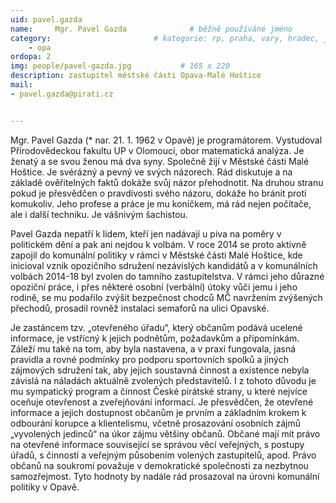 ```yaml
---
uid: pavel.gazda
name:     Mgr. Pavel Gazda      		# běžně používáné jméno
category:                   	# kategorie: rp, praha, vary, hradec, jmk, senat
    - opa                	
ordopa: 2
img: people/pavel-gazda.jpg           # 165 x 220
description: zastupitel městské části Opava-Malé Hoštice
mail:
- pavel.gazda@pirati.cz


---
```

Mgr. Pavel Gazda (* nar. 21. 1. 1962 v Opavě) je programátorem. Vystudoval Přírodovědeckou fakultu UP v Olomouci, obor matematická analýza. Je ženatý a se svou ženou má dva syny. Společně žijí v Městské části Malé Hoštice. Je svérázný a pevný ve svých názorech. Rád diskutuje a na základě ověřitelných faktů dokáže svůj názor přehodnotit. Na druhou stranu pokud je přesvědčen o pravdivosti svého názoru, dokáže ho bránit proti komukoliv. Jeho profese a práce je mu koníčkem, má rád nejen počítače, ale i další techniku. Je vášnivým šachistou.

Pavel Gazda nepatří k lidem, kteří jen nadávají u piva na poměry v politickém dění a pak ani nejdou k volbám. V roce 2014 se proto aktivně zapojil do komunální politiky v rámci v Městské části Malé Hoštice, kde inicioval vznik opozičního sdružení nezávislých kandidátů a v komunálních volbách 2014-18 byl zvolen do tamního zastupitelstva. V rámci jeho důrazné opoziční práce, i přes některé osobní (verbální) útoky vůči jemu i jeho rodině, se mu podařilo zvýšit bezpečnost chodců MČ navržením zvýšených přechodů, prosadil rovněž instalaci semaforů na ulici Opavské. 

Je zastáncem tzv. „otevřeného úřadu“, který občanům podává ucelené informace, je vstřícný k jejich podnětům, požadavkům a připomínkám. Záleží mu také na tom, aby byla nastavena, a v praxi fungovala, jasná pravidla a rovné podmínky pro podporu sportovních spolků a jiných zájmových sdružení tak, aby jejich soustavná činnost a existence nebyla závislá na náladách aktuálně zvolených představitelů.
I z tohoto důvodu je mu sympatický program a činnost České pirátské strany, u které nejvíce oceňuje otevřenost a zveřejňování informací. Je přesvědčen, že otevřené informace a jejich dostupnost občanům je prvním a základním krokem k odbourání korupce a klientelismu, včetně prosazování osobních zájmů „vyvolených jedinců“ na úkor zájmu většiny občanů. Občané mají mít právo na otevřené informace související se správou věcí veřejných, s postupy úřadů, s činností a veřejným působením volených zastupitelů, apod. Právo občanů na soukromí považuje v demokratické společnosti za nezbytnou samozřejmost. Tyto hodnoty by nadále rád prosazoval na úrovni komunální politiky v Opavě.

